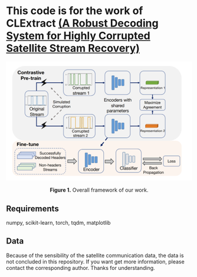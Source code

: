# This code is for the work of CLExtract [(A Robust Decoding System for Highly Corrupted Satellite Stream Recovery)](https://openreview.net/forum?id=r-gYaqIG_G)

<p align="center">
<img src="./pictures/framework0.PNG" width = "700" alt="" align=center />
<br><br>
<b>Figure 1.</b> Overall framework of our work.
</p>

## Requirements
numpy, scikit-learn, torch, tqdm, matplotlib

## Data
Because of the sensibility of the satellite communication data, the data is not concluded in this repository. If you want get more information, please contact the corresponding author. Thanks for understanding.



